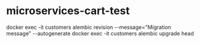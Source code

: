 # microservices-cart-test

docker exec -it customers alembic revision --message="Migration message" --autogenerate
docker exec -it customers alembic upgrade head